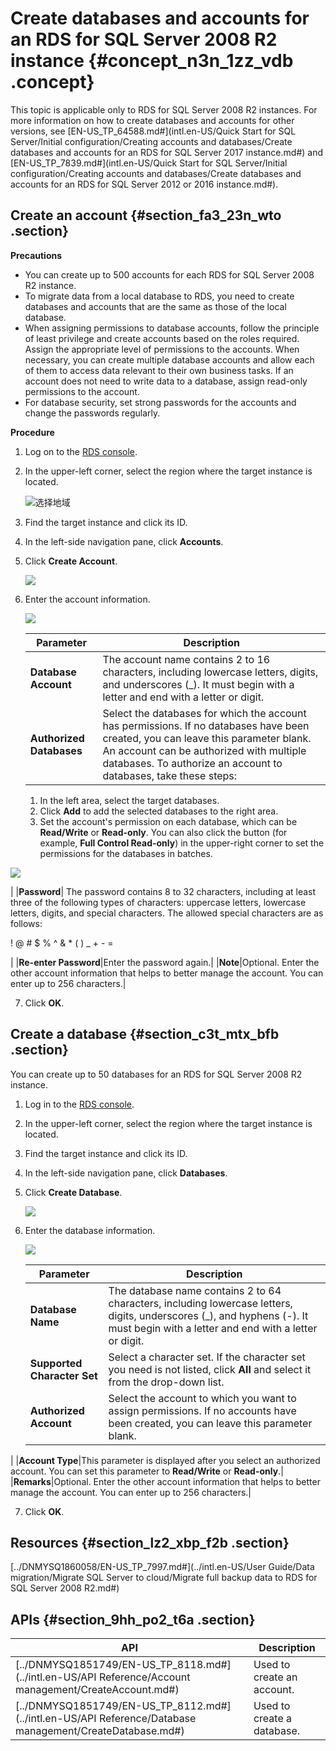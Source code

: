 # Create databases and accounts for an RDS for SQL Server 2008 R2 instance {#concept_n3n_1zz_vdb .concept}

This topic is applicable only to RDS for SQL Server 2008 R2 instances. For more information on how to create databases and accounts for other versions, see [EN-US\_TP\_64588.md\#](intl.en-US/Quick Start for SQL Server/Initial configuration/Creating accounts and databases/Create databases and accounts for an RDS for SQL Server 2017 instance.md#) and [EN-US\_TP\_7839.md\#](intl.en-US/Quick Start for SQL Server/Initial configuration/Creating accounts and databases/Create databases and accounts for an RDS for SQL Server 2012 or 2016 instance.md#).

## Create an account {#section_fa3_23n_wto .section}

**Precautions**

-   You can create up to 500 accounts for each RDS for SQL Server 2008 R2 instance.
-   To migrate data from a local database to RDS, you need to create databases and accounts that are the same as those of the local database.
-   When assigning permissions to database accounts, follow the principle of least privilege and create accounts based on the roles required. Assign the appropriate level of permissions to the accounts. When necessary, you can create multiple database accounts and allow each of them to access data relevant to their own business tasks. If an account does not need to write data to a database, assign read-only permissions to the account.
-   For database security, set strong passwords for the accounts and change the passwords regularly.

**Procedure**

1.  Log on to the [RDS console](https://rds.console.aliyun.com/).
2.  In the upper-left corner, select the region where the target instance is located.

    ![选择地域](http://static-aliyun-doc.oss-cn-hangzhou.aliyuncs.com/assets/img/7814/156567769336543_en-US.png)

3.  Find the target instance and click its ID.
4.  In the left-side navigation pane, click **Accounts**.
5.  Click **Create Account**.

    ![](http://static-aliyun-doc.oss-cn-hangzhou.aliyuncs.com/assets/img/7838/15656776942761_en-US.png)

6.  Enter the account information.

    ![](http://static-aliyun-doc.oss-cn-hangzhou.aliyuncs.com/assets/img/7838/15656776942762_en-US.png)

    |Parameter|Description|
    |---------|-----------|
    |**Database Account**|The account name contains 2 to 16 characters, including lowercase letters, digits, and underscores \(\_\). It must begin with a letter and end with a letter or digit.|
    |**Authorized Databases**|Select the databases for which the account has permissions. If no databases have been created, you can leave this parameter blank. An account can be authorized with multiple databases. To authorize an account to databases, take these steps:

     1.  In the left area, select the target databases.
    2.  Click **Add** to add the selected databases to the right area.
    3.  Set the account's permission on each database, which can be **Read/Write** or **Read-only**. You can also click the button \(for example, **Full Control Read-only**\) in the upper-right corner to set the permissions for the databases in batches.

![](http://static-aliyun-doc.oss-cn-hangzhou.aliyuncs.com/assets/img/7838/15656776942763_en-US.png)

 |
    |**Password**| The password contains 8 to 32 characters, including at least three of the following types of characters: uppercase letters, lowercase letters, digits, and special characters. The allowed special characters are as follows:

 ! @ \# $ % ^ & \* \( \) \_ + - =

 |
    |**Re-enter Password**|Enter the password again.|
    |**Note**|Optional. Enter the other account information that helps to better manage the account. You can enter up to 256 characters.|

7.  Click **OK**.

## Create a database {#section_c3t_mtx_bfb .section}

You can create up to 50 databases for an RDS for SQL Server 2008 R2 instance.

1.  Log in to the [RDS console](https://rds.console.aliyun.com/).
2.  In the upper-left corner, select the region where the target instance is located.
3.  Find the target instance and click its ID.
4.  In the left-side navigation pane, click **Databases**.
5.  Click **Create Database**.

    ![](http://static-aliyun-doc.oss-cn-hangzhou.aliyuncs.com/assets/img/7838/15656776942764_en-US.png)

6.  Enter the database information.

    ![](http://static-aliyun-doc.oss-cn-hangzhou.aliyuncs.com/assets/img/7838/15656776942765_en-US.png)

    |Parameter|Description|
    |---------|-----------|
    |**Database Name**|The database name contains 2 to 64 characters, including lowercase letters, digits, underscores \(\_\), and hyphens \(-\). It must begin with a letter and end with a letter or digit.|
    |**Supported Character Set**|Select a character set. If the character set you need is not listed, click **All** and select it from the drop-down list.|
    |**Authorized Account**|Select the account to which you want to assign permissions. If no accounts have been created, you can leave this parameter blank.

 |
    |**Account Type**|This parameter is displayed after you select an authorized account. You can set this parameter to **Read/Write** or **Read-only**.|
    |**Remarks**|Optional. Enter the other account information that helps to better manage the account. You can enter up to 256 characters.|

7.  Click **OK**.

## Resources {#section_lz2_xbp_f2b .section}

 [../DNMYSQ1860058/EN-US\_TP\_7997.md\#](../intl.en-US/User Guide/Data migration/Migrate SQL Server to cloud/Migrate full backup data to RDS for SQL Server 2008 R2.md#)

## APIs {#section_9hh_po2_t6a .section}

|API|Description|
|---|-----------|
|[../DNMYSQ1851749/EN-US\_TP\_8118.md\#](../intl.en-US/API Reference/Account management/CreateAccount.md#)|Used to create an account.|
|[../DNMYSQ1851749/EN-US\_TP\_8112.md\#](../intl.en-US/API Reference/Database management/CreateDatabase.md#)|Used to create a database.|

